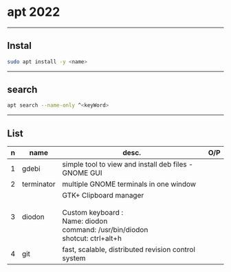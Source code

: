 # apt 2022

---

## Instal
````sh
sudo apt install -y <name>
````

---

## search
````sh
apt search --name-only ^<keyWord>
````

---

## List
|n|name|desc.|O/P|
|-|----|-----|---|
|1|gdebi|simple tool to view and install deb files - GNOME GUI||
|2|terminator|multiple GNOME terminals in one window||
|3|diodon|GTK+ Clipboard manager<br/><br/>Custom keyboard :<br/> Name: diodon<br/> command: /usr/bin/diodon<br/> shotcut: ctrl+alt+h||
|4|git|fast, scalable, distributed revision control system||
